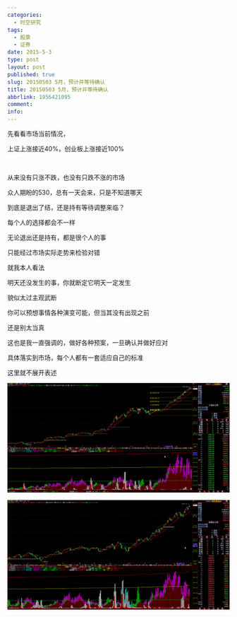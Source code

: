 ```yaml
---
categories:
  - 时空研究
tags:
  - 股票
  - 证券
date: 2015-5-3
type: post
layout: post
published: true
slug: 20150503 5月，预计并等待确认
title: 20150503 5月，预计并等待确认
abbrlink: 1956421095
comment:
info:
---
```

先看看市场当前情况，

上证上涨接近40%，创业板上涨接近100%

​

从来没有只涨不跌，也没有只跌不涨的市场

众人期盼的530，总有一天会来，只是不知道哪天

到底是退出了结，还是持有等待调整来临？

每个人的选择都会不一样

无论退出还是持有​，都是很个人的事

只能经过市场实际走势来检验对错​


就我本人看法

明天还没发生的事，你就断定它明天一定发生

貌似太过主观武断

你可以预想事情各种演变可能，但当其没有出现之前

还是​别太当真

这也是我一直强调的，做好各种预案，一旦确认并做好应对

具体落实到市场，每个人都有一套适应自己的标准

这里就不展开表述

![20150503-0](/images/20150503-0.jpeg)

![20150503-1](/images/20150503-1.jpeg)